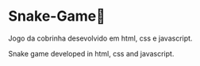 # Snake-Game🐍

  Jogo da cobrinha desevolvido em html, css e javascript.
  
  Snake game developed in html, css and javascript.
